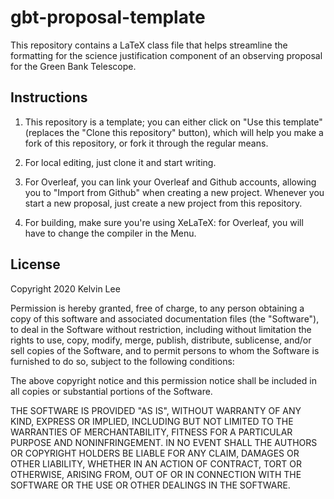 # gbt-proposal-template

This repository contains a LaTeX class file that helps streamline the formatting for the science justification component of an observing proposal for the Green Bank Telescope.

## Instructions

1. This repository is a template; you can either click on "Use this template" (replaces the "Clone this repository" button), which will help you make a fork of this repository, or fork it through the regular means.

2. For local editing, just clone it and start writing.

3. For Overleaf, you can link your Overleaf and Github accounts, allowing you to "Import from Github" when creating a new project. Whenever you start a new proposal, just create a new project from this repository.

4. For building, make sure you're using XeLaTeX: for Overleaf, you will have to change the compiler in the Menu.

## License

Copyright 2020 Kelvin Lee

Permission is hereby granted, free of charge, to any person obtaining a copy of this software and associated documentation files (the "Software"), to deal in the Software without restriction, including without limitation the rights to use, copy, modify, merge, publish, distribute, sublicense, and/or sell copies of the Software, and to permit persons to whom the Software is furnished to do so, subject to the following conditions:

The above copyright notice and this permission notice shall be included in all copies or substantial portions of the Software.

THE SOFTWARE IS PROVIDED "AS IS", WITHOUT WARRANTY OF ANY KIND, EXPRESS OR IMPLIED, INCLUDING BUT NOT LIMITED TO THE WARRANTIES OF MERCHANTABILITY, FITNESS FOR A PARTICULAR PURPOSE AND NONINFRINGEMENT. IN NO EVENT SHALL THE AUTHORS OR COPYRIGHT HOLDERS BE LIABLE FOR ANY CLAIM, DAMAGES OR OTHER LIABILITY, WHETHER IN AN ACTION OF CONTRACT, TORT OR OTHERWISE, ARISING FROM, OUT OF OR IN CONNECTION WITH THE SOFTWARE OR THE USE OR OTHER DEALINGS IN THE SOFTWARE.
